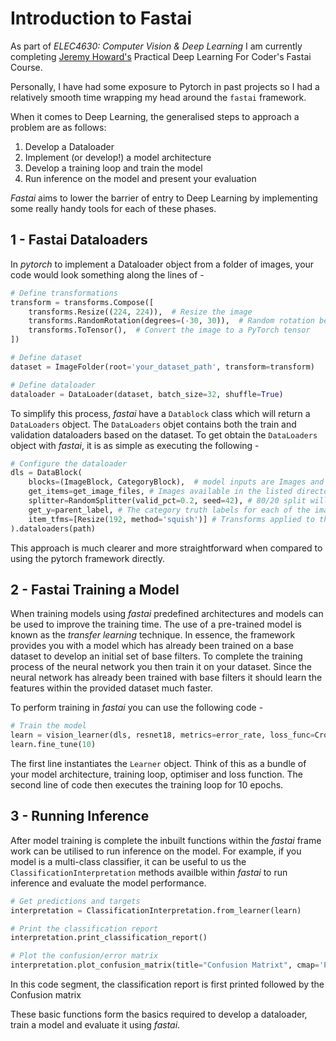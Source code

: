 # Introduction to Fastai

As part of *ELEC4630: Computer Vision & Deep Learning* I am currently completing [Jeremy Howard's](https://en.wikipedia.org/wiki/Jeremy_Howard_(entrepreneur)) Practical Deep Learning For Coder's Fastai Course.

Personally, I have had some exposure to Pytorch in past projects so I had a relatively smooth time wrapping my head around the `fastai` framework.

When it comes to Deep Learning, the generalised steps to approach a problem are as follows:

1. Develop a Dataloader
2. Implement (or develop!) a model architecture
3. Develop a training loop and train the model
4. Run inference on the model and present your evaluation

*Fastai* aims to lower the barrier of entry to Deep Learning by implementing some really handy tools for each of these phases.

## 1 - Fastai Dataloaders

In *pytorch* to implement a Dataloader object from a folder of images, your code would look something along the lines of -

```python
# Define transformations
transform = transforms.Compose([
    transforms.Resize((224, 224)),  # Resize the image
    transforms.RandomRotation(degrees=(-30, 30)),  # Random rotation between -30 to 30 degrees
    transforms.ToTensor(),  # Convert the image to a PyTorch tensor
])

# Define dataset
dataset = ImageFolder(root='your_dataset_path', transform=transform)

# Define dataloader
dataloader = DataLoader(dataset, batch_size=32, shuffle=True)
```

To simplify this process, *fastai* have a `Datablock` class which will return a `DataLoaders` object. The `DataLoaders` objet contains both the train and validation dataloaders based on the dataset. To get obtain the `DataLoaders` object with *fastai*, it is as simple as executing the following -

```python
# Configure the dataloader
dls = DataBlock(
    blocks=(ImageBlock, CategoryBlock),  # model inputs are Images and outputs are categories (labels)
    get_items=get_image_files, # Images available in the listed directory
    splitter=RandomSplitter(valid_pct=0.2, seed=42), # 80/20 split will be used for the train/validation sets 
    get_y=parent_label, # The category truth labels for each of the images
    item_tfms=[Resize(192, method='squish')] # Transforms applied to the images on import into the dataloader -> images are resized to 192px*192px
).dataloaders(path)
```

This approach is much clearer and more straightforward when compared to using the pytorch framework directly.

## 2 - Fastai Training a Model

When training models using *fastai* predefined architectures and models can be used to improve the training time. The use of a pre-trained model is known as the *transfer learning* technique. In essence, the framework provides you with a model which has already been trained on a base dataset to develop an initial set of base filters. To complete the training process of the neural network you then train it on your dataset. Since the neural network has already been trained with base filters it should learn the features within the provided dataset much faster.

To perform training in *fastai* you can use the following code -

```python
# Train the model
learn = vision_learner(dls, resnet18, metrics=error_rate, loss_func=CrossEntropyLossFlat())
learn.fine_tune(10)
```

The first line instantiates the `Learner` object. Think of this as a bundle of your model architecture, training loop, optimiser and loss function. The second line of code then executes the training loop for 10 epochs.

## 3 - Running Inference

After model training is complete the inbuilt functions within the *fastai* frame work can be utilised to run inference on the model. For example, if you model is a multi-class classifier, it can be useful to us the `ClassificationInterpretation` methods availble within *fastai* to run inference and evaluate the model performance.

```python
# Get predictions and targets
interpretation = ClassificationInterpretation.from_learner(learn)

# Print the classification report
interpretation.print_classification_report()

# Plot the confusion/error matrix
interpretation.plot_confusion_matrix(title="Confusion Matrixt", cmap='PuRd')
```

In this code segment, the classification report is first printed followed by the Confusion matrix

These basic functions form the basics required to develop a dataloader, train a model and evaluate it using *fastai*.